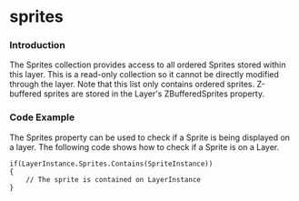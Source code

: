 # sprites

### Introduction

The Sprites collection provides access to all ordered Sprites stored within this layer. This is a read-only collection so it cannot be directly modified through the layer. Note that this list only contains ordered sprites. Z-buffered sprites are stored in the Layer's ZBufferedSprites property.

### Code Example

The Sprites property can be used to check if a Sprite is being displayed on a layer. The following code shows how to check if a Sprite is on a Layer.

```lang:c#
if(LayerInstance.Sprites.Contains(SpriteInstance))
{
    // The sprite is contained on LayerInstance
}
```

&#x20;
